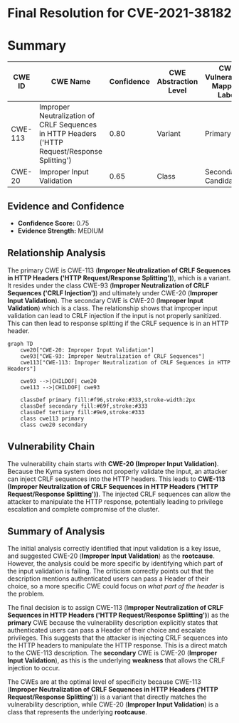 # Final Resolution for CVE-2021-38182

# Summary

| CWE ID | CWE Name | Confidence | CWE Abstraction Level | CWE Vulnerability Mapping Label | CWE-Vulnerability Mapping Notes |
|---|---|---|---|---|---|
| CWE-113 | Improper Neutralization of CRLF Sequences in HTTP Headers ('HTTP Request/Response Splitting') | 0.80 | Variant | Primary CWE | Allowed |
| CWE-20 | Improper Input Validation | 0.65 | Class | Secondary Candidate | Allowed-with-Review |

## Evidence and Confidence

*   **Confidence Score:** 0.75
*   **Evidence Strength:** MEDIUM

## Relationship Analysis

The primary CWE is CWE-113 (**Improper Neutralization of CRLF Sequences in HTTP Headers ('HTTP Request/Response Splitting')**), which is a variant. It resides under the class CWE-93 (**Improper Neutralization of CRLF Sequences ('CRLF Injection')**) and ultimately under CWE-20 (**Improper Input Validation**). The secondary CWE is CWE-20 (**Improper Input Validation**) which is a class. The relationship shows that improper input validation can lead to CRLF injection if the input is not properly sanitized. This can then lead to response splitting if the CRLF sequence is in an HTTP header.

```mermaid
graph TD
    cwe20["CWE-20: Improper Input Validation"]
    cwe93["CWE-93: Improper Neutralization of CRLF Sequences"]
    cwe113["CWE-113: Improper Neutralization of CRLF Sequences in HTTP Headers"]

    cwe93 -->|CHILDOF| cwe20
    cwe113 -->|CHILDOF| cwe93

    classDef primary fill:#f96,stroke:#333,stroke-width:2px
    classDef secondary fill:#69f,stroke:#333
    classDef tertiary fill:#9e9,stroke:#333
    class cwe113 primary
    class cwe20 secondary
```

## Vulnerability Chain

The vulnerability chain starts with **CWE-20 (Improper Input Validation)**. Because the Kyma system does not properly validate the input, an attacker can inject CRLF sequences into the HTTP headers. This leads to **CWE-113 (Improper Neutralization of CRLF Sequences in HTTP Headers ('HTTP Request/Response Splitting'))**. The injected CRLF sequences can allow the attacker to manipulate the HTTP response, potentially leading to privilege escalation and complete compromise of the cluster.

## Summary of Analysis

The initial analysis correctly identified that input validation is a key issue, and suggested CWE-20 (**Improper Input Validation**) as the **rootcause**. However, the analysis could be more specific by identifying which part of the input validation is failing. The criticism correctly points out that the description mentions authenticated users can pass a Header of their choice, so a more specific CWE could focus on *what part of the header* is the problem.

The final decision is to assign CWE-113 (**Improper Neutralization of CRLF Sequences in HTTP Headers ('HTTP Request/Response Splitting')**) as the **primary** CWE because the vulnerability description explicitly states that authenticated users can pass a Header of their choice and escalate privileges. This suggests that the attacker is injecting CRLF sequences into the HTTP headers to manipulate the HTTP response. This is a direct match to the CWE-113 description. The **secondary** CWE is CWE-20 (**Improper Input Validation**), as this is the underlying **weakness** that allows the CRLF injection to occur.

The CWEs are at the optimal level of specificity because CWE-113 (**Improper Neutralization of CRLF Sequences in HTTP Headers ('HTTP Request/Response Splitting')**) is a variant that directly matches the vulnerability description, while CWE-20 (**Improper Input Validation**) is a class that represents the underlying **rootcause**.